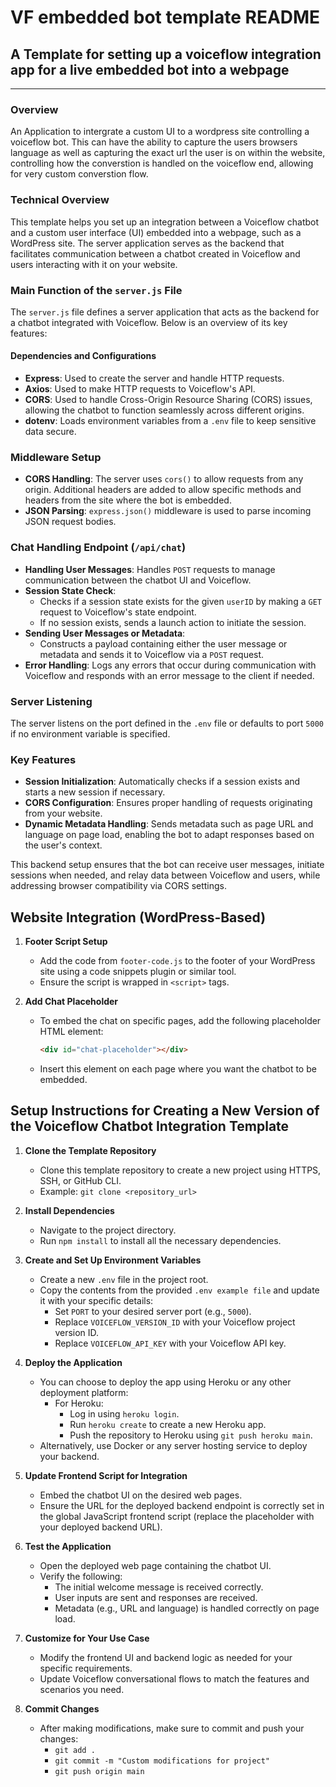 # VF embedded bot template README
## A Template for setting up a voiceflow integration app for a live embedded bot into a webpage
---
### Overview
An Application to intergrate a custom UI to a wordpress site controlling a voiceflow bot. This can have the ability to capture the users browsers language as well as capturing the exact url the user is on within the website, controlling how the converstion is handled on the voiceflow end, allowing for very custom converstion flow. 




### Technical Overview
This template helps you set up an integration between a Voiceflow chatbot and a custom user interface (UI) embedded into a webpage, such as a WordPress site. The server application serves as the backend that facilitates communication between a chatbot created in Voiceflow and users interacting with it on your website.

### Main Function of the `server.js` File
The `server.js` file defines a server application that acts as the backend for a chatbot integrated with Voiceflow. Below is an overview of its key features:

#### Dependencies and Configurations
- **Express**: Used to create the server and handle HTTP requests.
- **Axios**: Used to make HTTP requests to Voiceflow's API.
- **CORS**: Used to handle Cross-Origin Resource Sharing (CORS) issues, allowing the chatbot to function seamlessly across different origins.
- **dotenv**: Loads environment variables from a `.env` file to keep sensitive data secure.

### Middleware Setup
- **CORS Handling**: The server uses `cors()` to allow requests from any origin. Additional headers are added to allow specific methods and headers from the site where the bot is embedded.
- **JSON Parsing**: `express.json()` middleware is used to parse incoming JSON request bodies.

### Chat Handling Endpoint (`/api/chat`)
- **Handling User Messages**: Handles `POST` requests to manage communication between the chatbot UI and Voiceflow.
- **Session State Check**:
  - Checks if a session state exists for the given `userID` by making a `GET` request to Voiceflow's state endpoint.
  - If no session exists, sends a launch action to initiate the session.
- **Sending User Messages or Metadata**:
  - Constructs a payload containing either the user message or metadata and sends it to Voiceflow via a `POST` request.
- **Error Handling**: Logs any errors that occur during communication with Voiceflow and responds with an error message to the client if needed.

### Server Listening
The server listens on the port defined in the `.env` file or defaults to port `5000` if no environment variable is specified.

### Key Features
- **Session Initialization**: Automatically checks if a session exists and starts a new session if necessary.
- **CORS Configuration**: Ensures proper handling of requests originating from your website.
- **Dynamic Metadata Handling**: Sends metadata such as page URL and language on page load, enabling the bot to adapt responses based on the user's context.

This backend setup ensures that the bot can receive user messages, initiate sessions when needed, and relay data between Voiceflow and users, while addressing browser compatibility via CORS settings.

## Website Integration (WordPress-Based)
1. **Footer Script Setup**
   - Add the code from `footer-code.js` to the footer of your WordPress site using a code snippets plugin or similar tool.
   - Ensure the script is wrapped in `<script>` tags.

2. **Add Chat Placeholder**
   - To embed the chat on specific pages, add the following placeholder HTML element:
     ```html
     <div id="chat-placeholder"></div>
     ```
   - Insert this element on each page where you want the chatbot to be embedded.

## Setup Instructions for Creating a New Version of the Voiceflow Chatbot Integration Template

1. **Clone the Template Repository**
   - Clone this template repository to create a new project using HTTPS, SSH, or GitHub CLI.
   - Example: `git clone <repository_url>`

2. **Install Dependencies**
   - Navigate to the project directory.
   - Run `npm install` to install all the necessary dependencies.

3. **Create and Set Up Environment Variables**
   - Create a new `.env` file in the project root.
   - Copy the contents from the provided `.env example file` and update it with your specific details:
     - Set `PORT` to your desired server port (e.g., `5000`).
     - Replace `VOICEFLOW_VERSION_ID` with your Voiceflow project version ID.
     - Replace `VOICEFLOW_API_KEY` with your Voiceflow API key.

4. **Deploy the Application**
   - You can choose to deploy the app using Heroku or any other deployment platform:
     - For Heroku:
       - Log in using `heroku login`.
       - Run `heroku create` to create a new Heroku app.
       - Push the repository to Heroku using `git push heroku main`.
   - Alternatively, use Docker or any server hosting service to deploy your backend.

5. **Update Frontend Script for Integration**
   - Embed the chatbot UI on the desired web pages.
   - Ensure the URL for the deployed backend endpoint is correctly set in the global JavaScript frontend script (replace the placeholder with your deployed backend URL).

6. **Test the Application**
   - Open the deployed web page containing the chatbot UI.
   - Verify the following:
     - The initial welcome message is received correctly.
     - User inputs are sent and responses are received.
     - Metadata (e.g., URL and language) is handled correctly on page load.

7. **Customize for Your Use Case**
   - Modify the frontend UI and backend logic as needed for your specific requirements.
   - Update Voiceflow conversational flows to match the features and scenarios you need.

8. **Commit Changes**
   - After making modifications, make sure to commit and push your changes:
     - `git add .`
     - `git commit -m "Custom modifications for project"`
     - `git push origin main`


